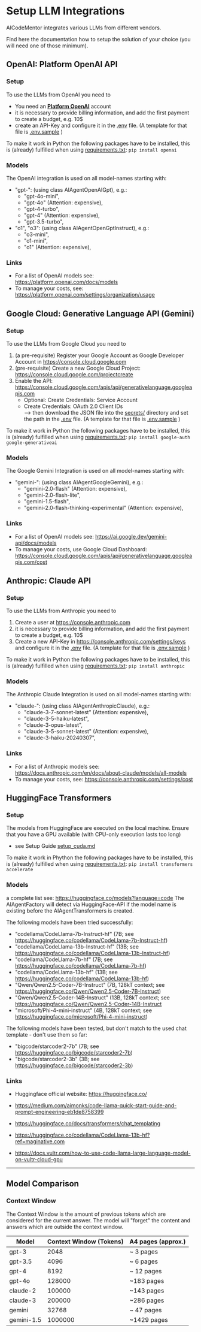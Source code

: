 # Setup LLM Integrations

AICodeMentor integrates various LLMs from different vendors.

Find here the documentation how to setup the solution of your choice (you will need one of those minimum).

## OpenAI: Platform OpenAI API

### Setup 
To use the LLMs from OpenAI you need to
- You need an **[Platform OpenAI](https://platform.openai.com/)** account
- it is necessary to provide billing information, and add the first payment to create a budget, e.g. 10$
- create an API-Key and configure it in the [.env](../.env) file. (A template for that file is [.env.sample](../.env.sample) )

To make it work in Python the following packages have to be installed, this is
(already) fulfilled when using [requirements.txt](../requirements.txt): 
```pip install openai```

### Models
The OpenAI integration is used on all model-names starting with:
- "gpt-": (using class AIAgentOpenAIGpt), e.g.:
  - "gpt-4o-mini",
  - "gpt-4o" (Attention: expensive),
  - "gpt-4-turbo",
  - "gpt-4"  (Attention: expensive),
  - "gpt-3.5-turbo",
- "o1", "o3": (using class AIAgentOpenGptInstruct), e.g.:
  - "o3-mini",
  - "o1-mini",
  - "o1" (Attention: expensive),

### Links
- For a list of OpenAI models see: https://platform.openai.com/docs/models
- To manage your costs, see: https://platform.openai.com/settings/organization/usage

## Google Cloud: Generative Language API (Gemini)

### Setup
To use the LLMs from Google Cloud you need to
1. (a pre-requisite) Register your Google Account as Google Developer Account in https://console.cloud.google.com
2. (pre-requisite) Create a new Google Cloud Project: https://console.cloud.google.com/projectcreate
3. Enable the API: https://console.cloud.google.com/apis/api/generativelanguage.googleapis.com
    - Optional: Create Credentials: Service Account
    - Create Credentials: OAuth 2.0 Client IDs  
      --> then download the JSON file into the [secrets/](../secrets/) directory and set the path in the [.env](../.env) file. (A template for that file is [.env.sample](../.env.sample) )

To make it work in Python the following packages have to be installed, this is
(already) fulfilled when using [requirements.txt](../requirements.txt): 
```pip install google-auth google-generativeai```

### Models
The Google Gemini Integration is used on all model-names starting with:
- "gemini-": (using class AIAgentGoogleGemini), e.g.:
  - "gemini-2.0-flash" (Attention: expensive),
  - "gemini-2.0-flash-lite",
  - "gemini-1.5-flash",
  - "gemini-2.0-flash-thinking-experimental" (Attention: expensive),

### Links
- For a list of OpenAI models see: https://ai.google.dev/gemini-api/docs/models
- To manage your costs, use Google Cloud Dashboard: https://console.cloud.google.com/apis/api/generativelanguage.googleapis.com/cost

## Anthropic: Claude API

### Setup
To use the LLMs from Anthropic you need to
1. Create a user at https://console.anthropic.com
2. it is necessary to provide billing information, and add the first payment to create a budget, e.g. 10$
3. Create a new API-Key in https://console.anthropic.com/settings/keys and configure it in the [.env](../.env) file. (A template for that file is [.env.sample](../.env.sample) )

To make it work in Python the following packages have to be installed, this is 
(already) fulfilled when using [requirements.txt](../requirements.txt):
```pip install anthropic```

### Models
The Anthropic Claude Integration is used on all model-names starting with:
- "claude-": (using class AIAgentAnthropicClaude), e.g.:
  - "claude-3-7-sonnet-latest" (Attention: expensive),
  - "claude-3-5-haiku-latest",
  - "claude-3-opus-latest",
  - "claude-3-5-sonnet-latest" (Attention: expensive),
  - "claude-3-haiku-20240307",

### Links
- For a list of Anthropic models see: https://docs.anthropic.com/en/docs/about-claude/models/all-models
- To manage your costs, see: https://console.anthropic.com/settings/cost

## HuggingFace Transformers

### Setup
The models from HuggingFace are executed on the local machine. Ensure that you have a GPU available (with CPU-only execution lasts too long)
* see Setup Guide [setup_cuda.md](setup_cuda.md)

To make it work in Phython the following packages have to be installed, this is
(already) fulfilled when using [requirements.txt](../requirements.txt):
```pip install transformers accelerate ```

### Models
a complete list see: https://huggingface.co/models?language=code
The AIAgentFactory will detect via HuggingFace-API if the model name is existing before the AIAgentTransformers is created.

The following models have been tried successfully:
- "codellama/CodeLlama-7b-Instruct-hf" (7B; see https://huggingface.co/codellama/CodeLlama-7b-Instruct-hf)
- "codellama/CodeLlama-13b-Instruct-hf" (13B; see https://huggingface.co/codellama/CodeLlama-13b-Instruct-hf)
- "codellama/CodeLlama-7b-hf" (7B; see https://huggingface.co/codellama/CodeLlama-7b-hf)
- "codellama/CodeLlama-13b-hf" (13B; see https://huggingface.co/codellama/CodeLlama-13b-hf)
- "Qwen/Qwen2.5-Coder-7B-Instruct" (7B, 128kT context; see https://huggingface.co/Qwen/Qwen2.5-Coder-7B-Instruct)
- "Qwen/Qwen2.5-Coder-14B-Instruct" (13B, 128kT context; see https://huggingface.co/Qwen/Qwen2.5-Coder-14B-Instruct
- "microsoft/Phi-4-mini-instruct" (4B, 128kT context; see https://huggingface.co/microsoft/Phi-4-mini-instruct)

The following models have been tested, but don't match to the used chat template - don't use them so far:
- "bigcode/starcoder2-7b" (7B; see https://huggingface.co/bigcode/starcoder2-7b)
- "bigcode/starcoder2-3b" (3B; see https://huggingface.co/bigcode/starcoder2-3b)


### Links
- Huggingface official website: https://huggingface.co/

- https://medium.com/aimonks/code-llama-quick-start-guide-and-prompt-engineering-eb1de8758399
- https://huggingface.co/docs/transformers/chat_templating
- https://huggingface.co/codellama/CodeLlama-13b-hf?ref=maginative.com
- https://docs.vultr.com/how-to-use-code-llama-large-language-model-on-vultr-cloud-gpu

---

## Model Comparison

### Context Window

The Context Window is the amount of previous tokens
which are considered for the current answer.
The model will "forget" the content and answers which
are outside the context window.

| Model       | Context Window (Tokens) | A4 pages (approx.) | 
|-------------|---------|------------|
| gpt-3       |    2048 | ~  3 pages | 
| gpt-3.5     |    4096 | ~  6 pages |
| gpt-4       |    8192 | ~ 12 pages |
| gpt-4o      |  128000 | ~183 pages |
| claude-2    |  100000 | ~143 pages |
| claude-3    |  200000 | ~286 pages |
| gemini      |   32768 | ~ 47 pages |
| gemini-1.5  | 1000000 |~1429 pages |
